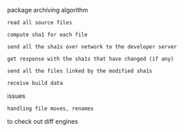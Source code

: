 package archiving algorithm


    read all source files

    compute sha1 for each file

    send all the sha1s over network to the developer server

    get response with the sha1s that have changed (if any)

    send all the files linked by the modified sha1s

    receive build data


issues

    handling file moves, renames


to check out diff engines
